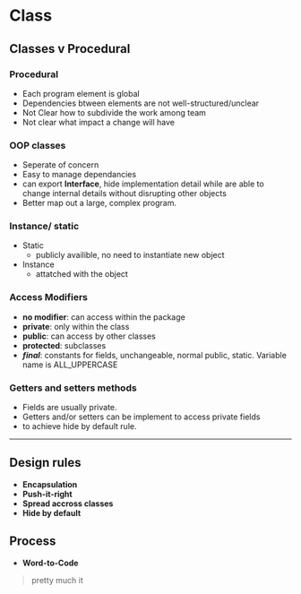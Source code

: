 # Class

## Classes v Procedural

### Procedural

- Each program element is global
- Dependencies btween elements are not well-structured/unclear
- Not Clear how to subdivide the work among team
- Not clear what impact a change will have

### OOP classes

- Seperate of concern
- Easy to manage dependancies
- can export **Interface**, hide implementation detail while are able to change internal details without disrupting other objects
- Better map out a large, complex program.

### Instance/ static

- Static
  - publicly availible, no need to instantiate new object
- Instance
  - attatched with the object

### Access Modifiers

- **no modifier**: can access within the package
- **private**: only within the class
- **public**: can access by other classes
- **protected**: subclasses
- ***final***: constants for fields, unchangeable, normal public, static. Variable name is ALL_UPPERCASE

### Getters and setters methods

- Fields are usually private.
- Getters and/or setters can be implement to access private fields
- to achieve hide by default rule.

---

## Design rules

- **Encapsulation**
- **Push-it-right**
- **Spread accross classes**
- **Hide by default**

## Process

- **Word-to-Code**

> pretty much it
